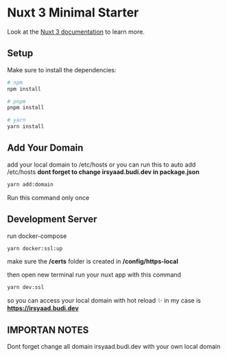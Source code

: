 # Nuxt 3 Minimal Starter

Look at the [Nuxt 3 documentation](https://nuxt.com/docs/getting-started/introduction) to learn more.

## Setup

Make sure to install the dependencies:

```bash
# npm
npm install

# pnpm
pnpm install

# yarn
yarn install
```

## Add Your Domain
add your local domain to /etc/hosts
or you can run this to auto add /etc/hosts **dont forget to change irsyaad.budi.dev in package.json**
```bash
yarn add:domain
```

Run this command only once

## Development Server
run docker-compose
```bash
yarn docker:ssl:up
```
make sure the **/certs** folder is created in **/config/https-local**

then open new terminal run your nuxt app with this command
```bash
yarn dev:ssl
```

so you can access your local domain with hot reload ✨
in my case is **https://irsyaad.budi.dev**

## IMPORTAN NOTES
Dont forget change all domain irsyaad.budi.dev with your own local domain